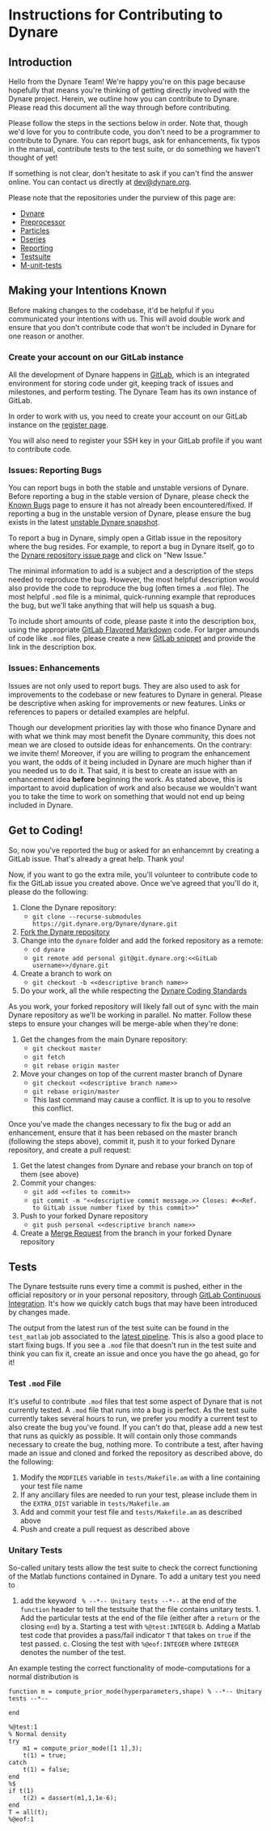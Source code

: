 # Instructions for Contributing to Dynare

## Introduction

Hello from the Dynare Team! We're happy you're on this page because hopefully that means you're thinking of getting directly involved with the Dynare project. Herein, we outline how you can contribute to Dynare. Please read this document all the way through before contributing.

Please follow the steps in the sections below in order. Note that, though we'd love for you to contribute code, you don't need to be a programmer to contribute to Dynare. You can report bugs, ask for enhancements, fix typos in the manual, contribute tests to the test suite, or do something we haven't thought of yet!

If something is not clear, don't hesitate to ask if you can't find the answer online. You can contact us directly at [dev@dynare.org](mailto:dev@dynare.org).

Please note that the repositories under the purview of this page are:

* [Dynare](https://git.dynare.org/Dynare/dynare)
* [Preprocessor](https://git.dynare.org/Dynare/preprocessor)
* [Particles](https://git.dynare.org/Dynare/particles)
* [Dseries](https://git.dynare.org/Dynare/dseries)
* [Reporting](https://git.dynare.org/Dynare/reporting)
* [Testsuite](https://git.dynare.org/Dynare/testsuite)
* [M-unit-tests](https://git.dynare.org/Dynare/m-unit-tests)

## Making your Intentions Known

Before making changes to the codebase, it'd be helpful if you communicated your intentions with us. This will avoid double work and ensure that you don't contribute code that won't be included in Dynare for one reason or another.

### Create your account on our GitLab instance

All the development of Dynare happens in [GitLab](https://about.gitlab.com/), which is an integrated environment for storing code under git, keeping track of issues and milestones, and perform testing. The Dynare Team has its own instance of GitLab.

In order to work with us, you need to create your account on our GitLab instance on the [register page](https://git.dynare.org/users/sign_in).

You will also need to register your SSH key in your GitLab profile if you want to contribute code.

### Issues: Reporting Bugs

You can report bugs in both the stable and unstable versions of Dynare. Before reporting a bug in the stable version of Dynare, please check the [Known Bugs](https://git.dynare.org/Dynare/dynare/wikis/Known-bugs-present-in-the-current-stable-version) page to ensure it has not already been encountered/fixed. If reporting a bug in the unstable version of Dynare, please ensure the bug exists in the latest [unstable Dynare snapshot](https://www.dynare.org/download/#snapshot).

To report a bug in Dynare, simply open a Gitlab issue in the repository where the bug resides. For example, to report a bug in Dynare itself, go to the [Dynare repository issue page](https://git.dynare.org/Dynare/dynare/issues) and click on "New Issue."

The minimal information to add is a subject and a description of the steps needed to reproduce the bug. However, the most helpful description would also provide the code to reproduce the bug (often times a `.mod` file). The most helpful `.mod` file is a minimal, quick-running example that reproduces the bug, but we'll take anything that will help us squash a bug.

To include short amounts of code, please paste it into the description box, using the appropriate [GitLab Flavored Markdown](https://docs.gitlab.com/ee/user/markdown.html) code. For larger amounds of code like `.mod` files, please create a new [GitLab snippet](https://git.dynare.org/dashboard/snippets) and provide the link in the description box.

### Issues: Enhancements

Issues are not only used to report bugs. They are also used to ask for improvements to the codebase or new features to Dynare in general. Please be descriptive when asking for improvements or new features. Links or references to papers or detailed examples are helpful.

Though our development priorities lay with those who finance Dynare and with what we think may most benefit the Dynare community, this does not mean we are closed to outside ideas for enhancements. On the contrary: we invite them! Moreover, if you are willing to program the enhancement you want, the odds of it being included in Dynare are much higher than if you needed us to do it. That said, it is best to create an issue with an enhancement idea **before** beginning the work. As stated above, this is important to avoid duplication of work and also because we wouldn't want you to take the time to work on something that would not end up being included in Dynare.

## Get to Coding!

So, now you've reported the bug or asked for an enhancemnt by creating a GitLab issue. That's already a great help. Thank you!

Now, if you want to go the extra mile, you'll volunteer to contribute code to fix the GitLab issue you created above. Once we've agreed that you'll do it, please do the following:

1. Clone the Dynare repository:
   * `git clone --recurse-submodules https://git.dynare.org/Dynare/dynare.git`
1. [Fork the Dynare repository](https://docs.gitlab.com/ee/gitlab-basics/fork-project.html)
1. Change into the `dynare` folder and add the forked repository as a remote:
   * `cd dynare`
   * `git remote add personal git@git.dynare.org:<<GitLab username>>/dynare.git`
1. Create a branch to work on
   * `git checkout -b <<descriptive branch name>>`
1. Do your work, all the while respecting the [Dynare Coding Standards](https://archives.dynare.org/DynareWiki/CodingStandards)

As you work, your forked repository will likely fall out of sync with the main Dynare repository as we'll be working in parallel. No matter. Follow these steps to ensure your changes will be merge-able when they're done:

1. Get the changes from the main Dynare repository:
   * `git checkout master`
   * `git fetch`
   * `git rebase origin master`
1. Move your changes on top of the current master branch of Dynare
   * `git checkout <<descriptive branch name>>`
   * `git rebase origin/master`
   * This last command may cause a conflict. It is up to you to resolve this conflict.

Once you've made the changes necessary to fix the bug or add an enhancement, ensure that it has been rebased on the master branch (following the steps above), commit it, push it to your forked Dynare repository, and create a pull request:

1. Get the latest changes from Dynare and rebase your branch on top of them (see above)
1. Commit your changes:
   * `git add <<files to commit>>`
   * `git commit -m "<<descriptive commit message.>> Closes: #<<Ref. to GitLab issue number fixed by this commit>>"`
1. Push to your forked Dynare repository
   * `git push personal <<descriptive branch name>>`
1. Create a [Merge Request](https://docs.gitlab.com/ee/gitlab-basics/add-merge-request.html) from the branch in your forked Dynare repository

## Tests

The Dynare testsuite runs every time a commit is pushed, either in the official repository or in your personal repository, through [GitLab Continuous Integration](https://docs.gitlab.com/ee/ci/). It's how we quickly catch bugs that may have been introduced by changes made.

The output from the latest run of the test suite can be found in the `test_matlab` job associated to the [latest pipeline](https://git.dynare.org/Dynare/dynare/pipelines). This is also a good place to start fixing bugs. If you see a `.mod` file that doesn't run in the test suite and think you can fix it, create an issue and once you have the go ahead, go for it!

### Test `.mod` File

It's useful to contribute `.mod` files that test some aspect of Dynare that is not currently tested. A `.mod` file that runs into a bug is perfect. As the test suite currently takes several hours to run, we prefer you modify a current test to also create the bug you've found. If you can't do that, please add a new test that runs as quickly as possible. It will contain only those commands necessary to create the bug, nothing more. To contribute a test, after having made an issue and cloned and forked the repository as described above, do the following:

1. Modify the `MODFILES` variable in `tests/Makefile.am` with a line containing your test file name
1. If any ancillary files are needed to run your test, please include them in the `EXTRA_DIST` variable in `tests/Makefile.am`
1. Add and commit your test file and `tests/Makefile.am` as described above
1. Push and create a pull request as described above

### Unitary Tests

So-called unitary tests allow the test suite to check the correct functioning of the Matlab functions contained in Dynare. To add a unitary test you need to 
1. add the keyword ` % --*-- Unitary tests --*--` at the end of the `function` header to tell the testsuite that the file contains unitary tests. 1. Add the particular tests at the end of the file (either after a `return` or the closing `end`) by
   a. Starting a test with `%@test:INTEGER` 
   b. Adding a Matlab test code that provides a pass/fail indicator `T` that takes on `true` if the test passed.
   c. Closing the test with `%@eof:INTEGER`
   where `INTEGER` denotes the number of the test.

An example testing the correct functionality of mode-computations for a normal distribution is

```
function m = compute_prior_mode(hyperparameters,shape) % --*-- Unitary tests --*--

end

%@test:1
% Normal density
try
    m1 = compute_prior_mode([1 1],3);
    t(1) = true;
catch
    t(1) = false;
end
%$
if t(1)
    t(2) = dassert(m1,1,1e-6);
end
T = all(t);
%@eof:1
```
